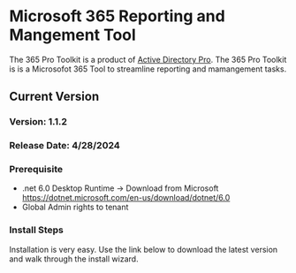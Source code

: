 # Microsoft 365 Reporting and Mangement Tool

The 365 Pro Toolkit is a product of [Active Directory Pro](https://activedirectorypro.com). The 365 Pro Toolkit is is a Microsofot 365 Tool to streamline reporting and mamangement tasks. 

## Current Version
### Version: 1.1.2

### Release Date: 4/28/2024

### Prerequisite
- .net 6.0 Desktop Runtime -> Download from Microsoft https://dotnet.microsoft.com/en-us/download/dotnet/6.0
- Global Admin rights to tenant

### Install Steps
Installation is very easy. Use the link below to download the latest version and walk through the install wizard. 





